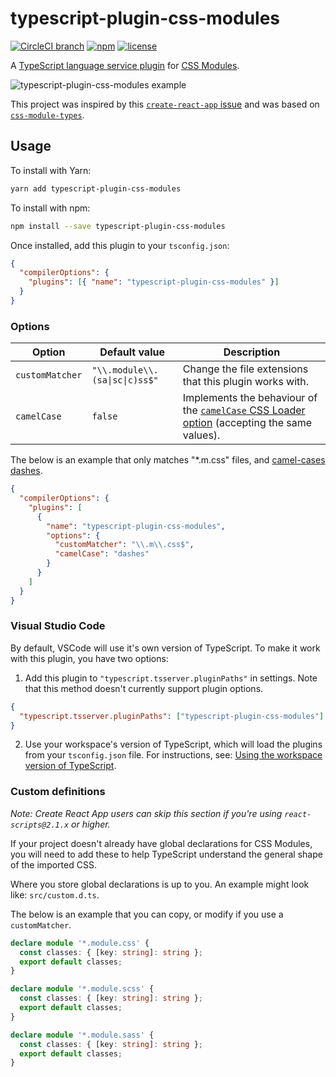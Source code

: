 # typescript-plugin-css-modules

[![CircleCI branch](https://img.shields.io/circleci/project/github/mrmckeb/typescript-plugin-css-modules/master.svg)](https://circleci.com/gh/mrmckeb/typescript-plugin-css-modules)
[![npm](https://img.shields.io/npm/v/typescript-plugin-css-modules.svg)](https://www.npmjs.com/package/typescript-plugin-css-modules)
[![license](https://img.shields.io/npm/l/typescript-plugin-css-modules.svg)](https://github.com/mrmckeb/typescript-plugin-css-modules/blob/develop/LICENSE)

A [TypeScript language service plugin](https://github.com/Microsoft/TypeScript/wiki/Writing-a-Language-Service-Plugin)
for [CSS Modules](https://github.com/css-modules/css-modules).

<img src="https://raw.githubusercontent.com/mrmckeb/typescript-plugin-css-modules/master/.github/images/example.gif" alt="typescript-plugin-css-modules example" />

This project was inspired by this [`create-react-app` issue](https://github.com/facebook/create-react-app/issues/5677)
and was based on [`css-module-types`](https://github.com/timothykang/css-module-types).

## Usage

To install with Yarn:

```sh
yarn add typescript-plugin-css-modules
```

To install with npm:

```sh
npm install --save typescript-plugin-css-modules
```

Once installed, add this plugin to your `tsconfig.json`:

```json
{
  "compilerOptions": {
    "plugins": [{ "name": "typescript-plugin-css-modules" }]
  }
}
```

### Options

| Option          | Default value                  | Description                                                                                                                                           |
| --------------- | ------------------------------ | ----------------------------------------------------------------------------------------------------------------------------------------------------- |
| `customMatcher` | `"\\.module\\.(sa\|sc\|c)ss$"` | Change the file extensions that this plugin works with.                                                                                               |
| `camelCase`     | `false`                        | Implements the behaviour of the [`camelCase` CSS Loader option](https://github.com/webpack-contrib/css-loader#camelcase) (accepting the same values). |

The below is an example that only matches "\*.m.css" files, and [camel-cases dashes](https://github.com/webpack-contrib/css-loader#camelcase).

```json
{
  "compilerOptions": {
    "plugins": [
      {
        "name": "typescript-plugin-css-modules",
        "options": {
          "customMatcher": "\\.m\\.css$",
          "camelCase": "dashes"
        }
      }
    ]
  }
}
```

### Visual Studio Code

By default, VSCode will use it's own version of TypeScript. To make it work with this plugin, you have two options:

1. Add this plugin to `"typescript.tsserver.pluginPaths"` in settings. Note that this method doesn't currently support
   plugin options.

```json
{
  "typescript.tsserver.pluginPaths": ["typescript-plugin-css-modules"]
}
```

2. Use your workspace's version of TypeScript, which will load the plugins from your `tsconfig.json` file. For instructions, see: [Using the workspace version of TypeScript](https://code.visualstudio.com/docs/languages/typescript#_using-the-workspace-version-of-typescript).

### Custom definitions

_Note: Create React App users can skip this section if you're using `react-scripts@2.1.x` or higher._

If your project doesn't already have global declarations for CSS Modules, you will need to add these to help TypeScript understand the general shape of the imported CSS.

Where you store global declarations is up to you. An example might look like: `src/custom.d.ts`.

The below is an example that you can copy, or modify if you use a `customMatcher`.

```ts
declare module '*.module.css' {
  const classes: { [key: string]: string };
  export default classes;
}

declare module '*.module.scss' {
  const classes: { [key: string]: string };
  export default classes;
}

declare module '*.module.sass' {
  const classes: { [key: string]: string };
  export default classes;
}
```
